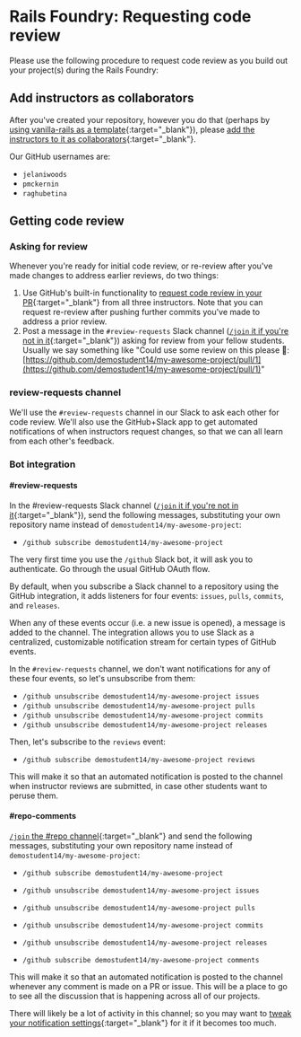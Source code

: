 # Rails Foundry: Requesting code review

Please use the following procedure to request code review as you build out your project(s) during the Rails Foundry:

## Add instructors as collaborators

After you've created your repository, however you do that (perhaps by [using vanilla-rails as a template](https://github.com/appdev-projects/vanilla-rails/generate){:target="_blank"}), please [add the instructors to it as collaborators](https://docs.github.com/en/github/setting-up-and-managing-your-github-user-account/inviting-collaborators-to-a-personal-repository){:target="_blank"}.

Our GitHub usernames are:

 - `jelaniwoods`
 - `pmckernin`
 - `raghubetina`

## Getting code review

### Asking for review

Whenever you're ready for initial code review, or re-review after you've made changes to address earlier reviews, do two things:

 1. Use GitHub's built-in functionality to [request code review in your PR](https://docs.github.com/en/github/collaborating-with-issues-and-pull-requests/requesting-a-pull-request-review){:target="_blank"} from all three instructors. Note that you can request re-review after pushing further commits you've made to address a prior review.
 2. Post a message in the `#review-requests` Slack channel ([`/join` it if you're not in it](https://slack.com/help/articles/205239967-Join-a-channel){:target="_blank"}) asking for review from your fellow students. Usually we say something like "Could use some review on this please 👀: [https://github.com/demostudent14/my-awesome-project/pull/1](https://github.com/demostudent14/my-awesome-project/pull/1)"


### review-requests channel

We'll use the `#review-requests` channel in our Slack to ask each other for code review. We'll also use the GitHub+Slack app to get automated notifications of when instructors request changes, so that we can all learn from each other's feedback.

### Bot integration

#### #review-requests

In the #review-requests Slack channel ([`/join` it if you're not in it](https://slack.com/help/articles/205239967-Join-a-channel){:target="_blank"}), send the following messages, substituting your own repository name instead of `demostudent14/my-awesome-project`:

 - `/github subscribe demostudent14/my-awesome-project`

The very first time you use the `/github` Slack bot, it will ask you to authenticate. Go through the usual GitHub OAuth flow.

By default, when you subscribe a Slack channel to a repository using the GitHub integration, it adds listeners for four events: `issues`, `pulls`, `commits`, and `releases`.

When any of these events occur (i.e. a new issue is opened), a message is added to the channel. The integration allows you to use Slack as a centralized, customizable notification stream for certain types of GitHub events.

In the `#review-requests` channel, we don't want notifications for any of these four events, so let's unsubscribe from them:

 - `/github unsubscribe demostudent14/my-awesome-project issues`
 - `/github unsubscribe demostudent14/my-awesome-project pulls`
 - `/github unsubscribe demostudent14/my-awesome-project commits`
 - `/github unsubscribe demostudent14/my-awesome-project releases`

Then, let's subscribe to the `reviews` event:

 - `/github subscribe demostudent14/my-awesome-project reviews`

This will make it so that an automated notification is posted to the channel when instructor reviews are submitted, in case other students want to peruse them.

#### #repo-comments

[`/join` the #repo channel](https://slack.com/help/articles/205239967-Join-a-channel){:target="_blank"} and send the following messages, substituting your own repository name instead of `demostudent14/my-awesome-project`:

 - `/github subscribe demostudent14/my-awesome-project`

 - `/github unsubscribe demostudent14/my-awesome-project issues`
 - `/github unsubscribe demostudent14/my-awesome-project pulls`
 - `/github unsubscribe demostudent14/my-awesome-project commits`
 - `/github unsubscribe demostudent14/my-awesome-project releases`

 - `/github subscribe demostudent14/my-awesome-project comments`

This will make it so that an automated notification is posted to the channel whenever any comment is made on a PR or issue. This will be a place to go to see all the discussion that is happening across all of our projects.

There will likely be a lot of activity in this channel; so you may want to [tweak your notification settings](https://slack.com/help/articles/360056534254-Manage-notifications-for-specific-channels-and-direct-messages){:target="_blank"} for it if it becomes too much.
